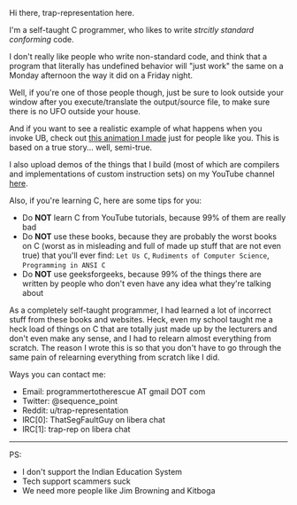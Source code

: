Hi there, trap-representation here.

I'm a self-taught C programmer, who likes to write *strcitly standard conforming* code.

I don't really like people who write non-standard code, and think that a program that literally has undefined behavior will "just work" the same on a Monday afternoon the way it did on a Friday night.

Well, if you're one of those people though, just be sure to look outside your window after you execute/translate the output/source file, to make sure there is no UFO outside your house.

And if you want to see a realistic example of what happens when you invoke UB, check out [this animation I made](https://youtu.be/-gVAP8YMlk0) just for people like you. This is based on a true story... well, semi-true.

I also upload demos of the things that I build (most of which are compilers and implementations of custom instruction sets) on my YouTube channel [here](https://www.youtube.com/channel/UC0j25PUywdrQGOR2jWkuPHg).

Also, if you're learning C, here are some tips for you:
- Do **NOT** learn C from YouTube tutorials, because 99% of them are really bad
- Do **NOT** use these books, because they are probably the worst books on C (worst as in misleading and full of made up stuff that are not even true) that you'll ever find: `Let Us C`, `Rudiments of Computer Science`, `Programming in ANSI C`
- Do **NOT** use geeksforgeeks, because 99% of the things there are written by people who don't even have any idea what they're talking about

As a completely self-taught programmer, I had learned a lot of incorrect stuff from these books and websites. Heck, even my school taught me a heck load of things on C that are totally just made up by the lecturers and don't even make any sense, and I had to relearn almost everything from scratch. The reason I wrote this is so that you don't have to go through the same pain of relearning everything from scratch like I did.

Ways you can contact me:
- Email: programmertotherescue AT gmail DOT com
- Twitter: @sequence_point
- Reddit: u/trap-representation
- IRC\[0\]: ThatSegFaultGuy on libera chat
- IRC\[1\]: trap-rep on libera chat

---

PS:
- I don't support the Indian Education System
- Tech support scammers suck
- We need more people like Jim Browning and Kitboga

